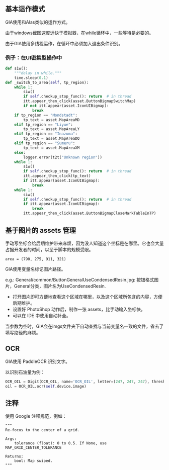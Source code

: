 ## 基本运作模式

GIA使用和Alas类似的运作方式。

由于windows截图速度远快于模拟器，在while循环中，一些等待是必要的。

由于GIA使用多线程运作，在循环中必须加入退出条件识别。

### 例子：在UI密集型操作中

```python
def siw():
    """delay in while."""
    time.sleep(0.1)
def _switch_to_area(self, tp_region):
    while 1:
        siw()
        if self.checkup_stop_func(): return  # in thread
        itt.appear_then_click(asset.ButtonBigmapSwitchMap)
        if not itt.appear(asset.IconUIBigmap):
            break
    if tp_region == "Mondstadt":
        tp_text = asset.MapAreaMD
    elif tp_region == "Liyue":
        tp_text = asset.MapAreaLY
    elif tp_region == "Inazuma":
        tp_text = asset.MapAreaDQ
    elif tp_region == "Sumeru":
        tp_text = asset.MapAreaXM
    else:
        logger.error(t2t("Unknown region"))
    while 1:
        siw()
        if self.checkup_stop_func(): return  # in thread
        itt.appear_then_click(tp_text)
        if itt.appear(asset.IconUIBigmap):
            break
    while 1:
        siw()
        if self.checkup_stop_func(): return  # in thread
        if itt.appear(asset.IconUIBigmap):
            break
        itt.appear_then_click(asset.ButtonBigmapCloseMarkTableInTP)
```

## 基于图片的 assets 管理

手动写坐标会给后期维护带来麻烦，因为没人知道这个坐标是在哪里。它也会大量占据开发者的时间，以至于脚本的规模受限。

```
area = (790, 275, 911, 321)
```

GIA使用变量名标记图片路径。

e.g.:  General/common/ButtonGeneralUseCondensedResin.jpg: 按钮格式图片，General分类，图片名为UseCondensedResin.

- 打开图片即可方便地查看这个区域在哪里，以及这个区域所包含的内容，方便后期维护。
- 设置好 PhotoShop 动作后，制作一张 assets，比手动输入坐标快。
- 可以在 IDE 中使用自动补全。

当参数为空时，GIA会在imgs文件夹下自动查找与当前变量名一致的文件，省去了填写路径的麻烦。

## OCR

GIA使用 PaddleOCR 识别文字。

以识别石油量为例：

```python
OCR_OIL = Digit(OCR_OIL, name='OCR_OIL', letter=(247, 247, 247), threshold=128)
oil = OCR_OIL.ocr(self.device.image)
```

## 注释

使用 Google 注释规范，例如：

```
"""
Re-focus to the center of a grid.

Args:
    tolerance (float): 0 to 0.5. If None, use MAP_GRID_CENTER_TOLERANCE

Returns:
    bool: Map swiped.
"""
```

